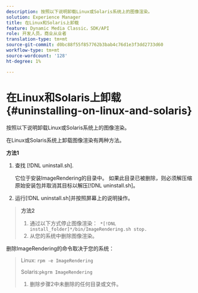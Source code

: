 ```yaml
---
description: 按照以下说明卸载Linux或Solaris系统上的图像渲染。
solution: Experience Manager
title: 在Linux和Solaris上卸载
feature: Dynamic Media Classic，SDK/API
role: 开发人员，商业从业者
translation-type: tm+mt
source-git-commit: d0bc88f55f857762b3bab4c76d1e3f3dd2733d60
workflow-type: tm+mt
source-wordcount: '128'
ht-degree: 1%

---
```



# 在Linux和Solaris上卸载{#uninstalling-on-linux-and-solaris}

按照以下说明卸载Linux或Solaris系统上的图像渲染。

在Linux或Solaris系统上卸载图像渲染有两种方法。

**方法1**

1. 查找 [!DNL uninstall.sh].

   它位于安装ImageRendering的目录中。 如果此目录已被删除，则必须解压缩原始安装包并取消其目标以解压[!DNL uninstall.sh]。
1. 运行[!DNL uninstall.sh]并按照屏幕上的说明操作。

>**方法2**
>
>1. 通过以下方式停止图像渲染：` *[!DNL install_folder]*/bin/ImageRendering.sh stop.`
>1. 从您的系统中删除图像渲染。

>
>   
删除ImageRendering的命令取决于您的系统：
>
>   Linux: `rpm -e ImageRendering`
>
>   Solaris:`pkgrm ImageRendering`
>
>1. 删除步骤2中未删除的任何目录或文件。

>



